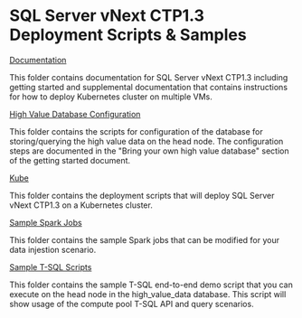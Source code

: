 # SQL Server vNext CTP1.3 Deployment Scripts & Samples

[Documentation](documentation)

This folder contains documentation for SQL Server vNext CTP1.3 including getting started and supplemental documentation that contains instructions for how to deploy Kubernetes cluster on multiple VMs.

[High Value Database Configuration](high-value-db-configuration)

This folder contains the scripts for configuration of the database for storing/querying the high value data  on the head node. The configuration steps are documented in the "Bring your own high value database" section of the getting started document.

[Kube](kube\deployment\mssql-compute-pool)

This folder contains the deployment scripts that will deploy SQL Server vNext CTP1.3 on a Kubernetes cluster.

[Sample Spark Jobs](sample-spark-job)

This folder contains the sample Spark jobs that can be modified for your data injestion scenario.

[Sample T-SQL Scripts](sample-tsql)

This folder contains the sample T-SQL end-to-end demo script that you can execute on the head node in the high_value_data database. This script will show usage of the compute pool T-SQL API and query scenarios.
